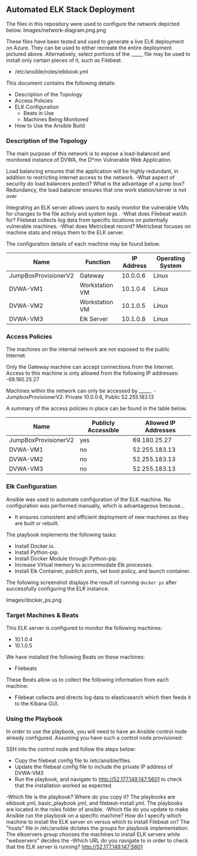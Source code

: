 ## Automated ELK Stack Deployment

The files in this repository were used to configure the network depicted below.
Images/network-diagram.png.png

These files have been tested and used to generate a live ELK deployment on Azure. They can be used to either recreate the entire deployment pictured above. Alternatively, select portions of the _____ file may be used to install only certain pieces of it, such as Filebeat.

  - /etc/ansible/roles/elkbook.yml

This document contains the following details:
- Description of the Topology
- Access Policies
- ELK Configuration
  - Beats in Use
  - Machines Being Monitored
- How to Use the Ansible Build


### Description of the Topology

The main purpose of this network is to expose a load-balanced and monitored instance of DVWA, the D*mn Vulnerable Web Application.

Load balancing ensures that the application will be highly redundant, in addition to restricting internet access to the network.
-What aspect of security do load balancers protect? What is the advantage of a jump box? 
       Redundancy, the load balancer ensures that one work station/server is not over 

Integrating an ELK server allows users to easily monitor the vulnerable VMs for changes to the file activiy and system logs .
-What does Filebeat watch for? Filebeat collects log data from specific locations on potentially vulnerable machines.
-What does Metricbeat record? Metricbeat focuses on machine stats and relays them to the ELK server.

The configuration details of each machine may be found below.


| Name                 | Function       | IP Address | Operating System |
|----------------------|----------------|------------|------------------|
| JumpBoxProvisionerV2 | Gateway        | 10.0.0.6   | Linux            |
| DVWA-VM1             | Workstation VM | 10.1.0.4   | Linux            |
| DVWA-VM2             | Workstation VM | 10.1.0.5   | Linux            |
| DVWA-VM3             | Elk Server     | 10.1.0.8   | Linux            |

### Access Policies

The machines on the internal network are not exposed to the public Internet. 

Only the Gateway machine can accept connections from the Internet. Access to this machine is only allowed from the following IP addresses:
-69.180.25.27

Machines within the network can only be accessed by _____.
-JumpboxProvisionerV2: Private 10.0.0.6, Public 52.255.183.13

A summary of the access policies in place can be found in the table below.

| Name                 | Publicly Accessible | Allowed IP Addresses |
|----------------------|---------------------|----------------------|
| JumpBoxProvisionerV2 | yes                 | 69.180.25.27         |
| DVWA-VM1             | no                  | 52.255.183.13        |
| DVWA-VM2             | no                  | 52.255.183.13        |
| DVWA-VM3             | no                  | 52.255.183.13        |

### Elk Configuration

Ansible was used to automate configuration of the ELK machine. No configuration was performed manually, which is advantageous because...
- It ensures consistent and efficient deployment of new machines as they are built or rebuilt.  

The playbook implements the following tasks:
- Install Docker.io.
- Install Python-pip.
- Install Docker Module through Python-pip.
- Increase Virtual memory to accommodate Elk processes.
- Install Elk Container, publich ports, set boot policy, and launch container.
 
The following screenshot displays the result of running `docker ps` after successfully configuring the ELK instance.

Images/docker_ps.png

### Target Machines & Beats
This ELK server is configured to monitor the following machines:
- 10.1.0.4
- 10.1.0.5

We have installed the following Beats on these machines:
- Filebeats

These Beats allow us to collect the following information from each machine:
- Filebeat collects and directs log data to elasticsearch which then feeds it to the Kibana GUI. 
### Using the Playbook
In order to use the playbook, you will need to have an Ansible control node already configured. Assuming you have such a control node provisioned: 

SSH into the control node and follow the steps below:
- Copy the filebeat config file to /etc/ansible/files.
- Update the filebeat config file to include the private IP address of DVWA-VM3 
- Run the playbook, and navigate to http://52.177.149.147:5601 to check that the installation worked as expected.


-Which file is the playbook? Where do you copy it? The playbooks are elkbook.yml, basic_playbook.yml, and filebeat-install.yml.  The playbooks are located in the roles folder of ansible. 
-Which file do you update to make Ansible run the playbook on a specific machine? How do I specify which machine to install the ELK server on versus which to install Filebeat on?
        The "hosts" file in /etc/ansible dictates the groups for playbook implementation.  The elkservers group chooses the machines to install ELK servers while "webservers" decides the
-Which URL do you navigate to in order to check that the ELK server is running? http://52.177.149.147:5601


